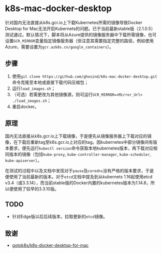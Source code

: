 # k8s-mac-docker-desktop

针对国内无法直接从k8s.gcr.io上下载Kubernetes所需的镜像导致Docker Desktop for Mac无法开启Kubernets的问题。已于当前最新stable版（2.1.0.5）测试通过。默认情况下，脚本将从Azure提供的镜像服务器中下载所需镜像，也可设置`GCR_MIRROR`变量指定镜像服务器（但注意其需要指定完整的路径，例如使用Azure，需要设置为`gcr.azk8s.cn/google_containers`）。

## 步骤

1. 使用`git clone https://github.com/ghosind/k8s-mac-docker-desktop.git`命令克隆至本地或直接下载代码压缩包；
2. 运行`load_images.sh`；
3. （可选）若需更改为其他镜像源，则可运行`GCR_MIRROR=<Mirror_Url> ./load_images.sh`；
3. 重启docker。

## 原理

国内无法直接从k8s.gcr.io上下载镜像，于是便先从镜像服务器上下载对应的镜像，在下载后重新tag至k8s.gcr.io上对应的tag。因kubernetes中部分镜像间有版本要求，便先运行`kubectl version`命令获取本地kubernetes版本，再下载对应相同版本的镜像（包括`kube-proxy`, `kube-controller-manager`, `kube-scheduler`, `kube-apiserver`）。

在测试的过程中以及文档中发现对于`pause`及`coredns`没有严格的版本要求，于是便使用了当前最新的版本。对于`etcd`文档中提及到从kubernets 1.16起使用etcd v3.4（或3.3.14），而当前stable版的Docker内置的kubernetes版本为1.14.8，所以便使用了较早的3.3.10版。

## TODO

- 针对Edge版以后后续版本，拉取更新的`etcd`镜像。

## 致谢

- [gotok8s/k8s-docker-desktop-for-mac](https://github.com/gotok8s/k8s-docker-desktop-for-mac)

